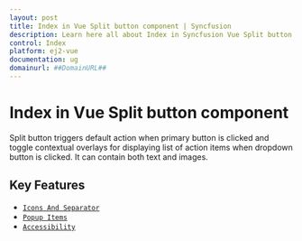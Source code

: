 ```yaml
---
layout: post
title: Index in Vue Split button component | Syncfusion
description: Learn here all about Index in Syncfusion Vue Split button component of Syncfusion Essential JS 2 and more.
control: Index 
platform: ej2-vue
documentation: ug
domainurl: ##DomainURL##
---
```


# Index in Vue Split button component

Split button triggers default action when primary button is clicked and toggle contextual overlays for displaying list of action items when dropdown button is clicked. It can contain both text and images.

## Key Features

* [`Icons And Separator`](./icons-and-separator#icons-and-separator)
* [`Popup Items`](./popup-items#popup-items)
* [`Accessibility`](./accessibility#accessibility)